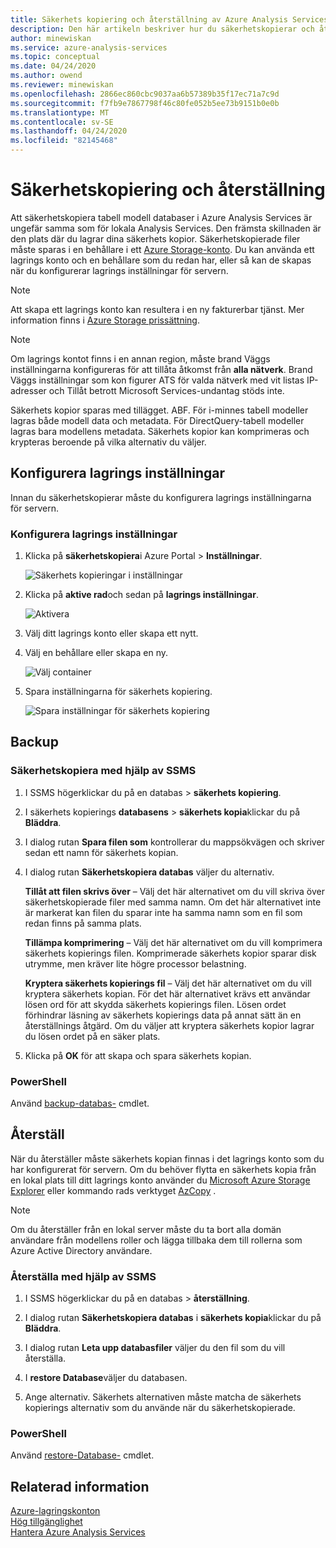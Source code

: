 ```yaml
---
title: Säkerhets kopiering och återställning av Azure Analysis Services databasen | Microsoft Docs
description: Den här artikeln beskriver hur du säkerhetskopierar och återställer modell-metadata och data från en Azure Analysis Services databas.
author: minewiskan
ms.service: azure-analysis-services
ms.topic: conceptual
ms.date: 04/24/2020
ms.author: owend
ms.reviewer: minewiskan
ms.openlocfilehash: 2866ec860cbc9037aa6b57389b35f17ec71a7c9d
ms.sourcegitcommit: f7fb9e7867798f46c80fe052b5ee73b9151b0e0b
ms.translationtype: MT
ms.contentlocale: sv-SE
ms.lasthandoff: 04/24/2020
ms.locfileid: "82145468"
---
```

# <a name="backup-and-restore"></a>Säkerhetskopiering och återställning

Att säkerhetskopiera tabell modell databaser i Azure Analysis Services är ungefär samma som för lokala Analysis Services. Den främsta skillnaden är den plats där du lagrar dina säkerhets kopior. Säkerhetskopierade filer måste sparas i en behållare i ett [Azure Storage-konto](../storage/common/storage-create-storage-account.md). Du kan använda ett lagrings konto och en behållare som du redan har, eller så kan de skapas när du konfigurerar lagrings inställningar för servern.

> [!NOTE]
> Att skapa ett lagrings konto kan resultera i en ny fakturerbar tjänst. Mer information finns i [Azure Storage prissättning](https://azure.microsoft.com/pricing/details/storage/blobs/).
> 
> 

> [!NOTE]
> Om lagrings kontot finns i en annan region, måste brand Väggs inställningarna konfigureras för att tillåta åtkomst från **alla nätverk**. Brand Väggs inställningar som kon figurer ATS för valda nätverk med vit listas IP-adresser och Tillåt betrott Microsoft Services-undantag stöds inte.

Säkerhets kopior sparas med tillägget. ABF. För i-minnes tabell modeller lagras både modell data och metadata. För DirectQuery-tabell modeller lagras bara modellens metadata. Säkerhets kopior kan komprimeras och krypteras beroende på vilka alternativ du väljer.


## <a name="configure-storage-settings"></a>Konfigurera lagrings inställningar
Innan du säkerhetskopierar måste du konfigurera lagrings inställningarna för servern.


### <a name="to-configure-storage-settings"></a>Konfigurera lagrings inställningar
1.  Klicka på **säkerhetskopiera**i Azure Portal > **Inställningar**.

    ![Säkerhets kopieringar i inställningar](./media/analysis-services-backup/aas-backup-backups.png)

2.  Klicka på **aktive rad**och sedan på **lagrings inställningar**.

    ![Aktivera](./media/analysis-services-backup/aas-backup-enable.png)

3. Välj ditt lagrings konto eller skapa ett nytt.

4. Välj en behållare eller skapa en ny.

    ![Välj container](./media/analysis-services-backup/aas-backup-container.png)

5. Spara inställningarna för säkerhets kopiering.

    ![Spara inställningar för säkerhets kopiering](./media/analysis-services-backup/aas-backup-save.png)

## <a name="backup"></a>Backup

### <a name="to-backup-by-using-ssms"></a>Säkerhetskopiera med hjälp av SSMS

1. I SSMS högerklickar du på en databas > **säkerhets kopiering**.

2. I säkerhets kopierings **databasens** > **säkerhets kopia**klickar du på **Bläddra**.

3. I dialog rutan **Spara filen som** kontrollerar du mappsökvägen och skriver sedan ett namn för säkerhets kopian. 

4. I dialog rutan **Säkerhetskopiera databas** väljer du alternativ.

    **Tillåt att filen skrivs över** – Välj det här alternativet om du vill skriva över säkerhetskopierade filer med samma namn. Om det här alternativet inte är markerat kan filen du sparar inte ha samma namn som en fil som redan finns på samma plats.

    **Tillämpa komprimering** – Välj det här alternativet om du vill komprimera säkerhets kopierings filen. Komprimerade säkerhets kopior sparar disk utrymme, men kräver lite högre processor belastning. 

    **Kryptera säkerhets kopierings fil** – Välj det här alternativet om du vill kryptera säkerhets kopian. För det här alternativet krävs ett användar lösen ord för att skydda säkerhets kopierings filen. Lösen ordet förhindrar läsning av säkerhets kopierings data på annat sätt än en återställnings åtgärd. Om du väljer att kryptera säkerhets kopior lagrar du lösen ordet på en säker plats.

5. Klicka på **OK** för att skapa och spara säkerhets kopian.


### <a name="powershell"></a>PowerShell
Använd [backup-databas-](https://docs.microsoft.com/powershell/module/sqlserver/backup-asdatabase) cmdlet.

## <a name="restore"></a>Återställ
När du återställer måste säkerhets kopian finnas i det lagrings konto som du har konfigurerat för servern. Om du behöver flytta en säkerhets kopia från en lokal plats till ditt lagrings konto använder du [Microsoft Azure Storage Explorer](https://docs.microsoft.com/azure/vs-azure-tools-storage-manage-with-storage-explorer) eller kommando rads verktyget [AzCopy](../storage/common/storage-use-azcopy.md) . 



> [!NOTE]
> Om du återställer från en lokal server måste du ta bort alla domän användare från modellens roller och lägga tillbaka dem till rollerna som Azure Active Directory användare.
> 
> 

### <a name="to-restore-by-using-ssms"></a>Återställa med hjälp av SSMS

1. I SSMS högerklickar du på en databas > **återställning**.

2. I dialog rutan **Säkerhetskopiera databas** i **säkerhets kopia**klickar du på **Bläddra**.

3. I dialog rutan **Leta upp databasfiler** väljer du den fil som du vill återställa.

4. I **restore Database**väljer du databasen.

5. Ange alternativ. Säkerhets alternativen måste matcha de säkerhets kopierings alternativ som du använde när du säkerhetskopierade.


### <a name="powershell"></a>PowerShell

Använd [restore-Database-](https://docs.microsoft.com/powershell/module/sqlserver/restore-asdatabase) cmdlet.


## <a name="related-information"></a>Relaterad information

[Azure-lagringskonton](../storage/common/storage-create-storage-account.md)  
[Hög tillgänglighet](analysis-services-bcdr.md)     
[Hantera Azure Analysis Services](analysis-services-manage.md)
